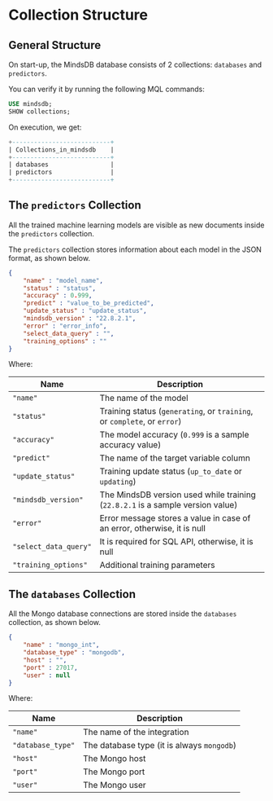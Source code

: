 # Collection Structure

## General Structure

On start-up, the MindsDB database consists of 2 collections: `databases` and `predictors`.

You can verify it by running the following MQL commands:

```sql
USE mindsdb;
SHOW collections;
```

On execution, we get:

```sql
+---------------------------+
| Collections_in_mindsdb    |
+---------------------------+
| databases                 |
| predictors                |
+---------------------------+
```

## The `predictors` Collection

All the trained machine learning models are visible as new documents inside the `predictors` collection.

The `predictors` collection stores information about each model in the JSON format, as shown below.

```json
{ 
    "name" : "model_name",
    "status" : "status",
    "accuracy" : 0.999,
    "predict" : "value_to_be_predicted",
    "update_status" : "update_status",
    "mindsdb_version" : "22.8.2.1",
    "error" : "error_info",
    "select_data_query" : "",
    "training_options" : ""
}
```

Where:

| Name                       | Description                                                                           |
| -------------------------- | ------------------------------------------------------------------------------------- |
| `"name"`                   | The name of the model                                                                 |
| `"status"`                 | Training status (`generating`, or `training`, or `complete`, or `error`)              |
| `"accuracy"`               | The model accuracy (`0.999` is a sample accuracy value)                               |
| `"predict"`                | The name of the target variable column                                                |
| `"update_status"`          | Training update status (`up_to_date` or `updating`)                                  |
| `"mindsdb_version"`        | The MindsDB version used while training (`22.8.2.1` is a sample version value)        |
| `"error"`                  | Error message stores a value in case of an error, otherwise, it is null               |
| `"select_data_query"`      | It is required for SQL API, otherwise, it is null                                     |
| `"training_options"`       | Additional training parameters                                                        |

## The `databases` Collection

All the Mongo database connections are stored inside the `databases` collection, as shown below.

```json
{ 
    "name" : "mongo_int",
    "database_type" : "mongodb",
    "host" : "",
    "port" : 27017,
    "user" : null
}
```

Where:

| Name                | Description                                 |
| ------------------- | ------------------------------------------- |
| `"name"`            | The name of the integration                 |
| `"database_type"`   | The database type (it is always `mongodb`)  |
| `"host"`            | The Mongo host                              |
| `"port"`            | The Mongo port                              |
| `"user"`            | The Mongo user                              |
